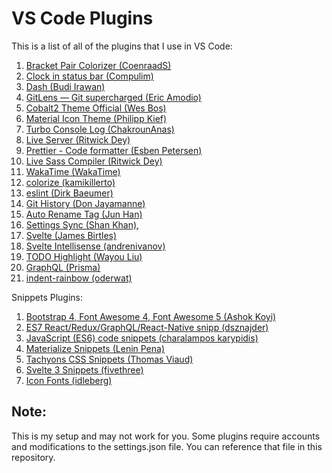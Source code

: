 # VS Code Plugins

This is a list of all of the plugins that I use in VS Code:

1. [Bracket Pair Colorizer (CoenraadS)](https://marketplace.visualstudio.com/items?itemName=CoenraadS.bracket-pair-colorizer)
2. [Clock in status bar (Compulim)](https://marketplace.visualstudio.com/items?itemName=Compulim.vscode-clock)
3. [Dash (Budi Irawan)](https://marketplace.visualstudio.com/items?itemName=deerawan.vscode-dash)
4. [GitLens — Git supercharged (Eric Amodio)](https://marketplace.visualstudio.com/items?itemName=eamodio.gitlens)
5. [Cobalt2 Theme Official (Wes Bos)](https://marketplace.visualstudio.com/items?itemName=wesbos.theme-cobalt2)
6. [Material Icon Theme (Philipp Kief)](https://marketplace.visualstudio.com/items?itemName=PKief.material-icon-theme)
7. [Turbo Console Log (ChakrounAnas)](https://marketplace.visualstudio.com/items?itemName=ChakrounAnas.turbo-console-log)
8. [Live Server (Ritwick Dey)](https://marketplace.visualstudio.com/items?itemName=ritwickdey.LiveServer)
9. [Prettier - Code formatter (Esben Petersen)](https://marketplace.visualstudio.com/items?itemName=esbenp.prettier-vscode)
10. [Live Sass Compiler (Ritwick Dey)](https://marketplace.visualstudio.com/items?itemName=ritwickdey.live-sass)
11. [WakaTime (WakaTime)](https://marketplace.visualstudio.com/items?itemName=WakaTime.vscode-wakatime)
12. [colorize (kamikillerto)](https://marketplace.visualstudio.com/items?itemName=kamikillerto.vscode-colorize)
13. [eslint (Dirk Baeumer)](https://marketplace.visualstudio.com/items?itemName=dbaeumer.vscode-eslint)
14. [Git History (Don Jayamanne)](https://marketplace.visualstudio.com/items?itemName=donjayamanne.githistory)
15. [Auto Rename Tag (Jun Han)](https://marketplace.visualstudio.com/items?itemName=formulahendry.auto-rename-tag)
16. [Settings Sync (Shan Khan)](https://marketplace.visualstudio.com/items?itemName=Shan.code-settings-sync),
17. [Svelte (James Birtles)](https://marketplace.visualstudio.com/items?itemName=JamesBirtles.svelte-vscode)
18. [Svelte Intellisense (andrenivanov)](https://marketplace.visualstudio.com/items?itemName=ardenivanov.svelte-intellisense)
19. [TODO Highlight (Wayou Liu)](https://marketplace.visualstudio.com/items?itemName=wayou.vscode-todo-highlight)
20. [GraphQL (Prisma)](https://marketplace.visualstudio.com/items?itemName=Prisma.vscode-graphql)
21. [indent-rainbow (oderwat)](https://marketplace.visualstudio.com/items?itemName=oderwat.indent-rainbow)

Snippets Plugins:

1. [Bootstrap 4, Font Awesome 4, Font Awesome 5 (Ashok Koyi)](https://marketplace.visualstudio.com/items?itemName=thekalinga.bootstrap4-vscode)
2. [ES7 React/Redux/GraphQL/React-Native snipp (dsznajder)](https://marketplace.visualstudio.com/items?itemName=dsznajder.es7-react-js-snippets)
3. [JavaScript (ES6) code snippets (charalampos karypidis)](https://marketplace.visualstudio.com/items?itemName=xabikos.JavaScriptSnippets)
4. [Materialize Snippets (Lenin Pena)](https://marketplace.visualstudio.com/items?itemName=leninp.materialize-snippets)
5. [Tachyons CSS Snippets (Thomas Viaud)](https://marketplace.visualstudio.com/items?itemName=thomasviaud.tachyons-snippets)
6. [Svelte 3 Snippets (fivethree)](https://marketplace.visualstudio.com/items?itemName=fivethree.vscode-svelte-snippets)
7. [Icon Fonts (idleberg)](https://marketplace.visualstudio.com/items?itemName=idleberg.icon-fonts)

## Note:

This is my setup and may not work for you. Some plugins require accounts and modifications to the settings.json file. You can reference that file in this repository.
